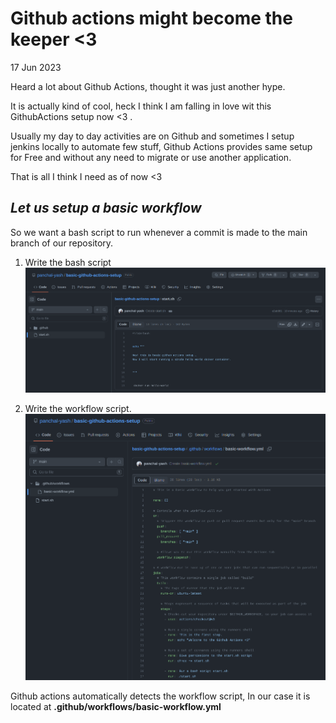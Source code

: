 # Github actions might become the keeper <3
17 Jun 2023


Heard a lot about Github Actions, thought it was just another hype.

It is actually kind of cool, heck I think I am falling in love wit this GithubActions setup now <3 .

Usually my day to day activities are on Github and sometimes I setup jenkins locally to automate few stuff, Github Actions provides same setup for Free and without any need to migrate or use another application.

That is all I think I need as of now <3

***Let us setup a basic workflow***
---

So we want a bash script to run whenever a commit is made to the main branch of our repository.

1. Write the bash script
   ![What is this](./images/1-start-sh.png)

2. Write the workflow script.
   ![What is this](./images/2-gha-basic-worklfow.png)


Github actions automatically detects the workflow script, In our case it is located at **.github/workflows/basic-workflow.yml**
